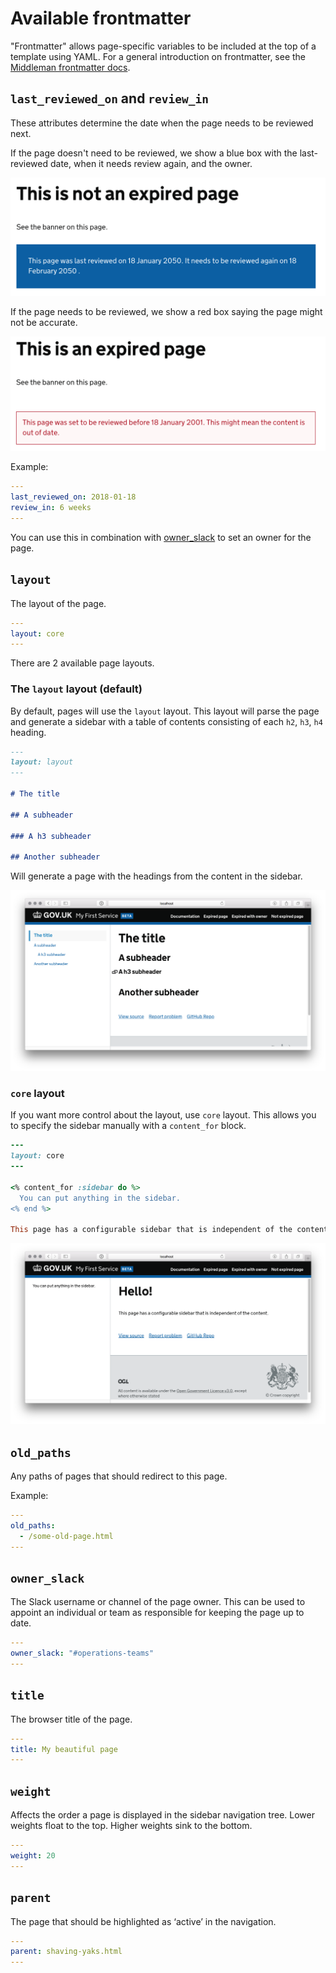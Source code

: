 # Available frontmatter

"Frontmatter" allows page-specific variables to be included at the top of a template using YAML. For a general introduction on frontmatter, see the [Middleman frontmatter docs][mm].

## `last_reviewed_on` and `review_in`

These attributes determine the date when the page needs to be reviewed next.

If the page doesn't need to be reviewed, we show a blue box with the last-reviewed date, when it needs review again, and the owner.

![](not-expired-page.png)

If the page needs to be reviewed, we show a red box saying the page might not be accurate.

![](expired-page.png)

Example:

```yaml
---
last_reviewed_on: 2018-01-18
review_in: 6 weeks
---
```

You can use this in combination with [owner_slack](#owner-slack) to set an owner for the page.

## `layout`

The layout of the page.

```yaml
---
layout: core
---
```

There are 2 available page layouts.

### The `layout` layout (default)

By default, pages will use the `layout` layout. This layout will parse the page and generate a sidebar with a table of contents consisting of each `h2`, `h3`, `h4` heading.

```md
---
layout: layout
---

# The title

## A subheader

### A h3 subheader

## Another subheader
```

Will generate a page with the headings from the content in the sidebar.

![](layout-layout.png)

### `core` layout

If you want more control about the layout, use `core` layout. This allows you to specify the sidebar manually with a `content_for` block.

```rb
---
layout: core
---

<% content_for :sidebar do %>
  You can put anything in the sidebar.
<% end %>

This page has a configurable sidebar that is independent of the content.
```

![](core-layout.png)

## `old_paths`

Any paths of pages that should redirect to this page.

Example:

```yaml
---
old_paths:
  - /some-old-page.html
---
```

## `owner_slack`

The Slack username or channel of the page owner. This can be used to appoint an individual or team as responsible for keeping the page up to date.

```yaml
---
owner_slack: "#operations-teams"
---
```

## `title`

The browser title of the page.

```yaml
---
title: My beautiful page
---
```

## `weight`

Affects the order a page is displayed in the sidebar navigation tree. Lower
weights float to the top. Higher weights sink to the bottom.

```yaml
---
weight: 20
---
```

## `parent`

The page that should be highlighted as ‘active’ in the navigation.

```yaml
---
parent: shaving-yaks.html
---
```

[mm]: https://middlemanapp.com/basics/frontmatter
